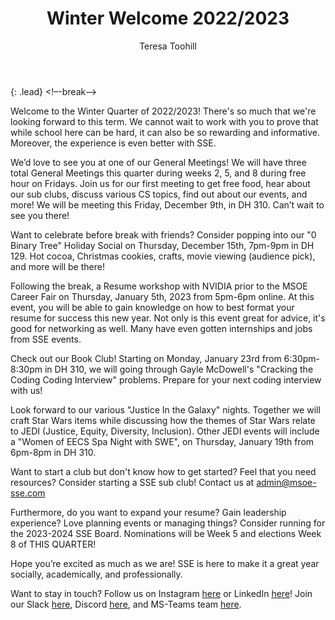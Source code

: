 ﻿---
layout: post
title: Winter Welcome 2022/2023
author: Teresa Toohill
tags:
  - announcement
hero: https://source.unsplash.com/collection/145103/
overlay: red
published: true
---
{: .lead}
<!–-break-–>

Welcome to the Winter Quarter of 2022/2023! There's so much that we're looking forward to this term. We cannot wait to work with you to prove that while school here can be hard, it can also be so rewarding and informative. Moreover, the experience is even better with SSE.

We’d love to see you at one of our General Meetings! We will have three total General Meetings this quarter during weeks 2, 5, and 8 during free hour on Fridays. Join us for our first meeting to get free food, hear about our sub clubs, discuss various CS topics, find out about our events, and more! We will be meeting this Friday, December 9th, in DH 310. Can’t wait to see you there!

Want to celebrate before break with friends? Consider popping into our "0 Binary Tree" Holiday Social on Thursday, December 15th, 7pm-9pm in DH 129. Hot cocoa, Christmas cookies, crafts, movie viewing (audience pick), and more will be there!

Following the break, a Resume workshop with NVIDIA prior to the MSOE Career Fair on Thursday, January 5th, 2023 from 5pm-6pm online. At this event, you will be able to gain knowledge on how to best format your resume for success this new year. Not only is this event great for advice, it's good for networking as well. Many have even gotten internships and jobs from SSE events.

Check out our Book Club! Starting on Monday, January 23rd from 6:30pm-8:30pm in DH 310, we will going through Gayle McDowell's "Cracking the Coding Coding Interview" problems. Prepare for your next coding interview with us!

Look forward to our various "Justice In the Galaxy" nights. Together we will craft Star Wars items while discussing how the themes of Star Wars relate to JEDI (Justice, Equity, Diversity, Inclusion). Other JEDI events will include a "Women of EECS Spa Night with SWE", on Thursday, January 19th from 6pm-8pm in DH 310.

Want to start a club but don't know how to get started? Feel that you need resources? Consider starting a SSE sub club! Contact us at admin@msoe-sse.com

Furthermore, do you want to expand your resume? Gain leadership experience? Love planning events or managing things? Consider running for the 2023-2024 SSE Board. Nominations will be Week 5 and elections Week 8 of THIS QUARTER!

Hope you’re excited as much as we are! SSE is here to make it a great year socially, academically, and professionally.

Want to stay in touch? Follow us on Instagram [here](https://www.instagram.com/msoe_sse/) or LinkedIn [here](https://www.linkedin.com/company/society-of-software-engineers-sse/)! Join our Slack  [here](https://msoe-sse.slack.com/), Discord  [here](https://discord.gg/KxuYazNmuQ), and MS-Teams team  [here](https://teams.microsoft.com/l/team/19%3a038fecd33eb040aabd4821df0fabf907%40thread.tacv2/conversations?groupId=841726d7-4db7-4143-8526-c837d6998beb&tenantId=4046ceac-fdd3-46c9-ac80-b7c4a49bab70).
